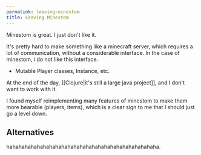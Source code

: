 ```yaml
---
permalink: leaving-minestom
title: Leaving Minestom
---
```

Minestom is great. I just don't like it.

It's pretty hard to make something like a minecraft server, which requires a lot of communication, without a considerable interface. In the case of minestom, i do not like this interface.

- Mutable Player classes, Instance, etc.

At the end of the day, [[Clojure|it's still a large java project]], and I don't want to work with it.

I found myself reimplementing many features of minestom to make them more bearable (players, items), which is a clear sign to me that I should just go a level down.

## Alternatives

hahahahahahahahahahahahahahahahahahahahahahahahaha.

